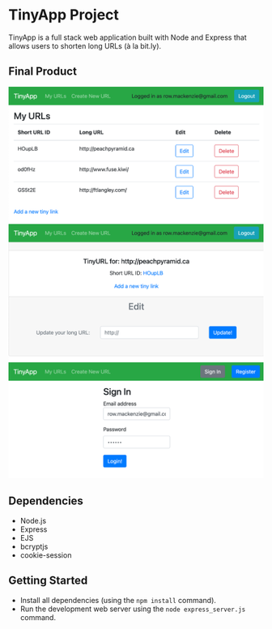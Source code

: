 # TinyApp Project

TinyApp is a full stack web application built with Node and Express that allows users to shorten long URLs (à la bit.ly).

## Final Product

!["Screenshot of URL page"](https://github.com/rowanmack/tinyapp/blob/main/docs/tinyapp-urls.png?raw=true)
!["Screenshot of shortened URL edit page"](https://github.com/rowanmack/tinyapp/blob/main/docs/tinyapp-edit-url.png?raw=true)
!["Screenshot of login page"](https://github.com/rowanmack/tinyapp/blob/main/docs/tinyapp-login.png?raw=true)

## Dependencies

- Node.js
- Express
- EJS
- bcryptjs
- cookie-session

## Getting Started

- Install all dependencies (using the `npm install` command).
- Run the development web server using the `node express_server.js` command.